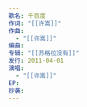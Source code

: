 ```yaml
---
歌名: 千百度
作词: "[[许嵩]]"
作曲:
  - "[[许嵩]]"
编曲: 
专辑: "[[苏格拉没有]]"
发行: 2011-04-01
演唱:
  - "[[许嵩]]"
EP: 
抄袭:
---
```

